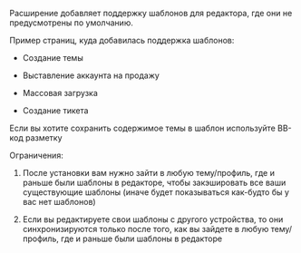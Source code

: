 Расширение добавляет поддержку шаблонов для редактора, где они не предусмотрены по умолчанию.

Пример страниц, куда добавилась поддержка шаблонов:

- Создание темы

- Выставление аккаунта на продажу

- Массовая загрузка

- Создание тикета

Если вы хотите сохранить содержимое темы в шаблон используйте BB-код разметку

Ограничения:

1. После установки вам нужно зайти в любую тему/профиль, где и раньше были шаблоны в редакторе, чтобы закэшировать все ваши существующие шаблоны (иначе будет показываться как-будто бы у вас нет шаблонов)

2. Если вы редактируете свои шаблоны с другого устройства, то они синхронизируются только после того, как вы зайдете в любую тему/профиль, где и раньше были шаблоны в редакторе
